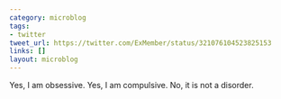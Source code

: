 ```yaml
---
category: microblog
tags:
- twitter
tweet_url: https://twitter.com/ExMember/status/321076104523825153
links: []
layout: microblog
---
```

Yes, I am obsessive. Yes, I am compulsive. No, it is not a disorder.

